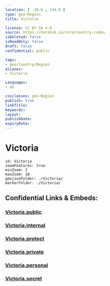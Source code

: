 ```yaml
---
location: [ -36.6 , 144.6 ] 
type: geo-Region
title: Victoria

license: CC BY-SA 4.0
source: https://datahub.io/core/country-codes
isDeleted: false
isReadOnly: false
draft: false
confidential: public

tags:
- geo/Country/Region
aliases:
- Victoria

Languages:
- de

cssclasses: geo-Region
publish: true
linkTitle: 
keywords: 
layout: 
publishDate: 
expiryDate: 
---
```


# Victoria

```leaflet
id: Victoria
zoomFeatures: true 
minZoom: 2 
maxZoom: 18
geojsonFolder: ./Victoria/
markerFolder: ./Victoria/
```


## Confidential Links & Embeds: 

### [Victoria.public](/_public/\Earth\Continent\Australia\Australia\CountiesVictoria.public.md) 

### [Victoria.internal](/_internal/\Earth\Continent\Australia\Australia\CountiesVictoria.internal.md) 

### [Victoria.protect](/_protect/\Earth\Continent\Australia\Australia\CountiesVictoria.protect.md) 

### [Victoria.private](/_private/\Earth\Continent\Australia\Australia\CountiesVictoria.private.md) 

### [Victoria.personal](/_personal/\Earth\Continent\Australia\Australia\CountiesVictoria.personal.md) 

### [Victoria.secret](/_secret/\Earth\Continent\Australia\Australia\CountiesVictoria.secret.md)


